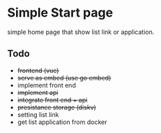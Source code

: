 # Simple Start page
simple home page that show list link or application.

## Todo
* ~~frontend (vue)~~
* ~~serve as embed (use go embed)~~
* implement front end
* ~~implement api~~
* ~~integrate front end + api~~
* ~~presistance storage (diskv)~~
* setting  list link
* get list application from docker